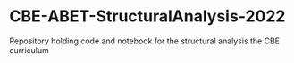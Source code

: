 # CBE-ABET-StructuralAnalysis-2022
Repository holding code and notebook for the structural analysis the CBE curriculum
